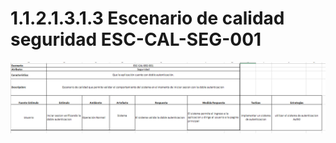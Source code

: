 # 1.1.2.1.3.1.3 Escenario de calidad seguridad ESC-CAL-SEG-001					

![ESC-CAL-SEG-001](https://github.com/F3liP3L/Software2-QuickJob-Documentacion/blob/main/assets/drivers-arquitectonicos/Atributos-de-calidad/ESC-CAL-SEG-001.png)
